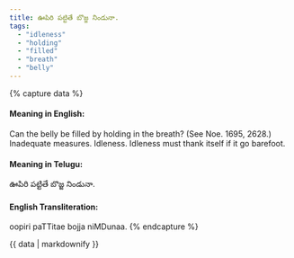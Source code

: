 ```yaml
---
title: ఊపిరి పట్టితే బొజ్జ నిండునా.
tags:
  - "idleness"
  - "holding"
  - "filled"
  - "breath"
  - "belly"
---
```


{% capture data %}
#### Meaning in English:
Can the belly be filled by holding in the breath?
(See Noe. 1695, 2628.)
Inadequate measures. Idleness.
Idleness must thank itself if it go barefoot.

#### Meaning in Telugu:
ఊపిరి పట్టితే బొజ్జ నిండునా.

#### English Transliteration:
oopiri paTTitae bojja niMDunaa.
{% endcapture %}

<div class="notice">{{ data | markdownify }}</div>

